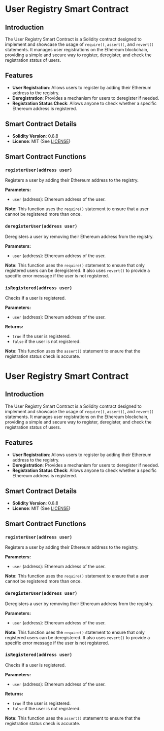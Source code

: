 # User Registry Smart Contract

## Introduction

The User Registry Smart Contract is a Solidity contract designed to implement and showcase the usage of `require()`, `assert()`, and `revert()` statements. It manages user registrations on the Ethereum blockchain, providing a simple and secure way to register, deregister, and check the registration status of users.

## Features

- **User Registration**: Allows users to register by adding their Ethereum address to the registry.
- **Deregistration**: Provides a mechanism for users to deregister if needed.
- **Registration Status Check**: Allows anyone to check whether a specific Ethereum address is registered.

## Smart Contract Details

- **Solidity Version**: 0.8.8
- **License**: MIT (See [LICENSE](./LICENSE))

## Smart Contract Functions

### `registerUser(address user)`

Registers a user by adding their Ethereum address to the registry.

**Parameters:**
- `user` (address): Ethereum address of the user.

**Note:** This function uses the `require()` statement to ensure that a user cannot be registered more than once.

### `deregisterUser(address user)`

Deregisters a user by removing their Ethereum address from the registry.

**Parameters:**
- `user` (address): Ethereum address of the user.

**Note:** This function uses the `require()` statement to ensure that only registered users can be deregistered. It also uses `revert()` to provide a specific error message if the user is not registered.

### `isRegistered(address user)`

Checks if a user is registered.

**Parameters:**
- `user` (address): Ethereum address of the user.

**Returns:**
- `true` if the user is registered.
- `false` if the user is not registered.

**Note:** This function uses the `assert()` statement to ensure that the registration status check is accurate.


# User Registry Smart Contract

## Introduction

The User Registry Smart Contract is a Solidity contract designed to implement and showcase the usage of `require()`, `assert()`, and `revert()` statements. It manages user registrations on the Ethereum blockchain, providing a simple and secure way to register, deregister, and check the registration status of users.

## Features

- **User Registration**: Allows users to register by adding their Ethereum address to the registry.
- **Deregistration**: Provides a mechanism for users to deregister if needed.
- **Registration Status Check**: Allows anyone to check whether a specific Ethereum address is registered.

## Smart Contract Details

- **Solidity Version**: 0.8.8
- **License**: MIT (See [LICENSE](./LICENSE))

## Smart Contract Functions

### `registerUser(address user)`

Registers a user by adding their Ethereum address to the registry.

**Parameters:**
- `user` (address): Ethereum address of the user.

**Note:** This function uses the `require()` statement to ensure that a user cannot be registered more than once.

### `deregisterUser(address user)`

Deregisters a user by removing their Ethereum address from the registry.

**Parameters:**
- `user` (address): Ethereum address of the user.

**Note:** This function uses the `require()` statement to ensure that only registered users can be deregistered. It also uses `revert()` to provide a specific error message if the user is not registered.

### `isRegistered(address user)`

Checks if a user is registered.

**Parameters:**
- `user` (address): Ethereum address of the user.

**Returns:**
- `true` if the user is registered.
- `false` if the user is not registered.

**Note:** This function uses the `assert()` statement to ensure that the registration status check is accurate.
